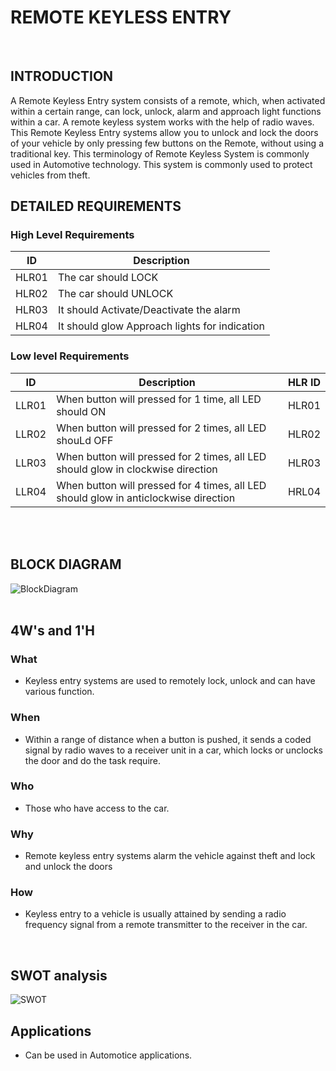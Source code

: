 # REMOTE KEYLESS ENTRY
<br/>

## INTRODUCTION
A Remote Keyless Entry system consists of a remote, which, when activated within a certain range, can lock, unlock, alarm and approach light functions within a car. A remote keyless system works with the help of radio waves. This Remote Keyless Entry systems allow you to unlock and lock the doors of your vehicle by only pressing few buttons on the Remote, without using a traditional key. This terminology of Remote Keyless System is commonly used in Automotive technology. This system is commonly used to protect vehicles from theft.
<br/>

## DETAILED REQUIREMENTS
### High Level Requirements
| ID | Description | 
| ----- | ----- | 
| HLR01 | The car should LOCK |
| HLR02 | The car should UNLOCK |
| HLR03 | It should Activate/Deactivate the alarm |
| HLR04 | It should glow Approach lights for indication |

### Low level Requirements
| ID | Description | HLR ID |
| ------ | --------- | ------ |
| LLR01 | When button will pressed for 1 time, all LED should ON | HLR01 |
| LLR02 | When button will pressed for 2 times, all LED shouLd OFF| HLR02 |
| LLR03 | When button will pressed for 2 times, all LED should glow in clockwise direction | HLR03 |
| LLR04 | When button will pressed for 4 times, all LED should glow in anticlockwise direction | HRL04 |
<br/>
<br/>

## BLOCK DIAGRAM
![BlockDiagram](https://user-images.githubusercontent.com/98867361/157843176-7259bffb-14c7-47e3-91bc-81fa8ff5d371.png)
<br/>
<br/>

## 4W's and 1'H
### What
- Keyless entry systems are used to remotely lock, unlock and can have various function.

### When
- Within a range of distance when a button is pushed, it sends a coded signal by radio waves to a receiver unit in a car, which locks or unclocks the door and do the task require.

### Who
- Those who have access to the car.

### Why
- Remote keyless entry systems alarm the vehicle against theft and lock and unlock the doors

### How
- Keyless entry to a vehicle is usually attained by sending a radio frequency signal from a remote transmitter to the receiver in the car.
<br/>

## SWOT analysis 
![SWOT](https://user-images.githubusercontent.com/98867361/157837421-d474736e-bfa2-428c-a5bc-46cb44707dc0.png)
<br/>

## Applications
-  Can be used in Automotice applications.
